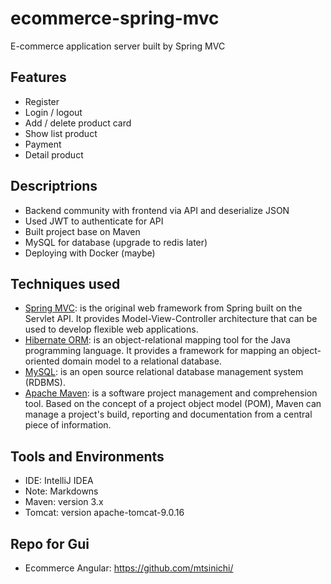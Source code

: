 # ecommerce-spring-mvc
E-commerce application server built by Spring MVC

## Features

- Register
- Login / logout
- Add / delete product card
- Show list product
- Payment
- Detail product

## Descriptrions

- Backend community with frontend via API and deserialize JSON
- Used JWT to authenticate for API
- Built project base on Maven
- MySQL for database (upgrade to redis later)
- Deploying with Docker (maybe)

## Techniques used

- [Spring MVC](https://spring.io/): is the original web framework from Spring built on the Servlet API. It provides Model-View-Controller architecture that can be used to develop flexible web applications.
- [Hibernate ORM](http://hibernate.org/orm/): is an object-relational mapping tool for the Java programming language. It provides a framework for mapping an object-oriented domain model to a relational database.
- [MySQL](https://www.mysql.com/): is an open source relational database management system (RDBMS).
- [Apache Maven](https://maven.apache.org/): is a software project management and comprehension tool. Based on the concept of a project object model (POM), Maven can manage a project's build, reporting and documentation from a central piece of information.

## Tools and Environments

- IDE: IntelliJ IDEA
- Note: Markdowns
- Maven: version 3.x
- Tomcat: version apache-tomcat-9.0.16

## Repo for Gui

- Ecommerce Angular: https://github.com/mtsinichi/
